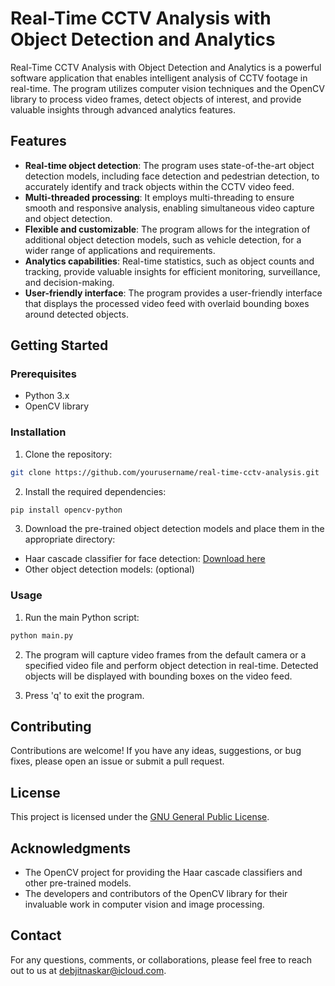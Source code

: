 # Real-Time CCTV Analysis with Object Detection and Analytics

Real-Time CCTV Analysis with Object Detection and Analytics is a powerful software application that enables intelligent analysis of CCTV footage in real-time. The program utilizes computer vision techniques and the OpenCV library to process video frames, detect objects of interest, and provide valuable insights through advanced analytics features.

## Features

- **Real-time object detection**: The program uses state-of-the-art object detection models, including face detection and pedestrian detection, to accurately identify and track objects within the CCTV video feed.
- **Multi-threaded processing**: It employs multi-threading to ensure smooth and responsive analysis, enabling simultaneous video capture and object detection.
- **Flexible and customizable**: The program allows for the integration of additional object detection models, such as vehicle detection, for a wider range of applications and requirements.
- **Analytics capabilities**: Real-time statistics, such as object counts and tracking, provide valuable insights for efficient monitoring, surveillance, and decision-making.
- **User-friendly interface**: The program provides a user-friendly interface that displays the processed video feed with overlaid bounding boxes around detected objects.

## Getting Started

### Prerequisites

- Python 3.x
- OpenCV library

### Installation

1. Clone the repository:

```bash
git clone https://github.com/yourusername/real-time-cctv-analysis.git
```

2. Install the required dependencies:

```bash
pip install opencv-python
```

3. Download the pre-trained object detection models and place them in the appropriate directory:

- Haar cascade classifier for face detection: [Download here](https://github.com/opencv/opencv/blob/master/data/haarcascades/haarcascade_frontalface_default.xml)
- Other object detection models: (optional)

### Usage

1. Run the main Python script:

```bash
python main.py
```

2. The program will capture video frames from the default camera or a specified video file and perform object detection in real-time. Detected objects will be displayed with bounding boxes on the video feed.

3. Press 'q' to exit the program.

## Contributing

Contributions are welcome! If you have any ideas, suggestions, or bug fixes, please open an issue or submit a pull request.

## License

This project is licensed under the [GNU General Public License](LICENSE).

## Acknowledgments

- The OpenCV project for providing the Haar cascade classifiers and other pre-trained models.
- The developers and contributors of the OpenCV library for their invaluable work in computer vision and image processing.

## Contact

For any questions, comments, or collaborations, please feel free to reach out to us at [debjitnaskar@icloud.com](mailto:debjitnaskar@icloud.com).
